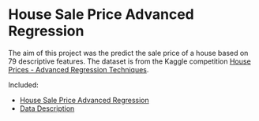 # House Sale Price Advanced Regression

The aim of this project was the predict the sale price of a house based on 79 descriptive features. The dataset is from the Kaggle competition [House Prices - Advanced Regression Techniques](https://www.kaggle.com/c/house-prices-advanced-regression-techniques). 

Included:
- [House Sale Price Advanced Regression](https://github.com/alexh0756/Projects/blob/main/Python/House%20Sale%20Price%20Advanced%20Regression/House%20Sale%20Price%20Advanced%20Regression.ipynb)
- [Data Description](https://github.com/alexh0756/Projects/blob/main/Python/House%20Sale%20Price%20Advanced%20Regression/data_description.txt)
